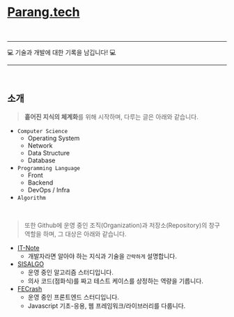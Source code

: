 # [Parang.tech](https://parang.tech)

<br>
<hr>

💻 기술과 개발에 대한 기록을 남깁니다! 💻

<hr>
<br>

## 소개
> **흩어진 지식의 체계화**를 위해 시작하며, 다루는 글은 아래와 같습니다.

- `Computer Science`
  - Operating System
  - Network
  - Data Structure
  - Database
- `Programming Language`
  - Front
  - Backend
  - DevOps / Infra
- `Algorithm`

<br>

> 또한 Github에 운영 중인 조직(Organization)과 저장소(Repository)의 창구 역할을 하며, 그 대상은 아래와 같습니다.

- [IT-Note](https://github.com/InSeong-So/IT-Note)
  - 개발자라면 알아야 하는 지식과 기술을 `간략하게` 설명합니다.
- [SISALGO](https://github.com/SISALGO)
  - 운영 중인 알고리즘 스터디입니다.
  - 의사 코드(점화식)를 짜고 테스트 케이스를 상정하는 역량을 기릅니다.
- [FECrash](https://github.com/FECrash)
  - 운영 중인 프론트엔드 스터디입니다.
  - Javascript 기초-응용, 웹 프레임워크/라이브러리를 다룹니다.

<br>